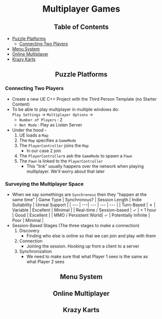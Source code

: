 <h1 align="center"> Multiplayer Games </h1>
<h2 align="center"> Table of Contents </h2>

- [Puzzle Platforms](#puzzle-platforms)
    * [Connecting Two Players](#connecting-two-players)
- [Menu System](#menu-system)
- [Online Multiplayer](#online-multiplayer)
- [Krazy Karts](#krazy-karts)

<!----------------------------------------------------------------------------------------------------------------->
<h2 align="center" id="puzzle-platforms"> Puzzle Platforms </h2>

### Connecting Two Players
- Create a new UE C++ Project with the Third Person Template (no Starter Content)
- To be able to play multiplayer in multiple windows do:  
    `Play Settings` &rarr; `Multiplayer Options` &rarr;
    * `Number of Players` : 2
    * `Net Mode` : Play as Listen Server
- Under the hood - 
    1. UE loads a `Map`
    2. The `Map` specifies a `GameMode`
    3. The `PlayerController` joins the `Map`
        * In our case 2 join
    4. The `PlayerController`s ask the `GameMode` to spawn a `Pawn`
    5. The `Pawn` is linked to the `PlayerController`
        * This "link" usually happens over the network when playing multiplayer. We'll worry about that later

### Surveying the Multiplayer Space
- When we say somethings are `Synchronous` then they "happen at the same time"
    | Game Type |  Synchronous? | Session Length | Indie Suitability | Unreal Support |
    | --- | ---| --- | --- | --- |
    | Turn-Based | &cross; | Variable | Excellent | Minimal |
    | Real-time / Session-based | &check; | < 1 hour | Good | Excellent |
    | MMO / Persistent World| &check; | Potentially Infinite | Poor | Minimal |
- Session-Based Stages (The three stages to make a connection)
    1. Discovery
        * Finding who else is online so that we can join and play with them
    2. Connection
        * Joining the session. Hooking up from a client to a server
    3. Synchronization
        * We need to make sure that what Player 1 sees is the same as what Player 2 sees

<!----------------------------------------------------------------------------------------------------------------->
<h2 align="center" id="menu-system"> Menu System </h2>

<!----------------------------------------------------------------------------------------------------------------->
<h2 align="center" id="online-multiplayer"> Online Multiplayer </h2>

<!----------------------------------------------------------------------------------------------------------------->
<h2 align="center" id="krazy-karts"> Krazy Karts </h2>